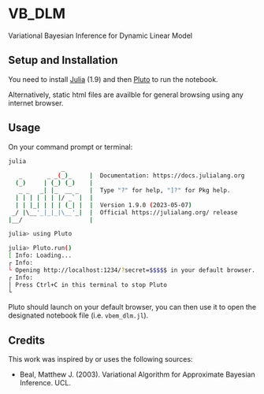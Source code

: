 # VB_DLM
Variational Bayesian Inference for Dynamic Linear Model

## Setup and Installation
You need to install [Julia](https://julialang.org/) (1.9) and then [Pluto](https://plutojl.org/) to run the notebook.

Alternatively, static html files are availble for general browsing using any internet browser.
## Usage
On your command prompt or terminal:
```bash
julia
               _
   _       _ _(_)_     |  Documentation: https://docs.julialang.org
  (_)     | (_) (_)    |
   _ _   _| |_  __ _   |  Type "?" for help, "]?" for Pkg help.
  | | | | | | |/ _` |  |
  | | |_| | | | (_| |  |  Version 1.9.0 (2023-05-07)
 _/ |\__'_|_|_|\__'_|  |  Official https://julialang.org/ release
|__/                   |

julia> using Pluto

julia> Pluto.run()
[ Info: Loading...
┌ Info: 
└ Opening http://localhost:1234/?secret=$$$$$ in your default browser... ~ have fun!
┌ Info: 
│ Press Ctrl+C in this terminal to stop Pluto
└ 

```
Pluto should launch on your default browser, you can then use it to open the designated notebook file (i.e. `vbem_dlm.jl`). 


## Credits
This work was inspired by or uses the following sources:

- Beal, Matthew J. (2003). Variational Algorithm for Approximate Bayesian Inference. UCL.
